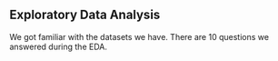 ## Exploratory Data Analysis

We got familiar with the datasets we have. There are 10 questions we answered during the EDA.

